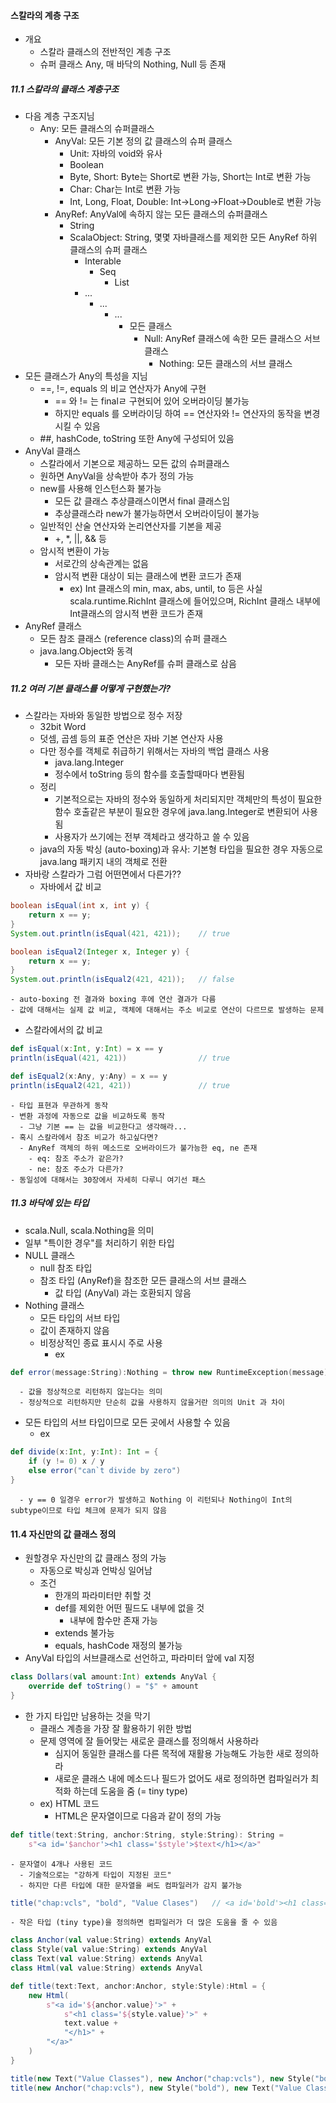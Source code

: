 #### 스칼라의 계층 구조
- 개요
  - 스칼라 클래스의 전반적인 계층 구조
  - 슈퍼 클래스 Any, 매 바닥의 Nothing, Null 등 존재


##### 11.1 스칼라의 클래스 계층구조
- 다음 계층 구조지님
  - Any: 모든 클래스의 슈퍼클래스
    - AnyVal: 모든 기본 정의 값 클래스의 슈퍼 클래스
      - Unit: 자바의 void와 유사
      - Boolean
      - Byte, Short: Byte는 Short로 변환 가능, Short는 Int로 변환 가능
      - Char: Char는 Int로 변환 가능
      - Int, Long, Float, Double: Int->Long->Float->Double로 변환 가능
    - AnyRef: AnyVal에 속하지 않는 모든 클래스의 슈퍼클래스
      - String
      - ScalaObject: String, 몇몇 자바클래스를 제외한 모든 AnyRef 하위 클래스의 슈퍼 클래스
        - Interable
          - Seq
            - List
        - ...
          - ...
            - ...
              - 모든 클래스
                - Null: AnyRef 클래스에 속한 모든 클래스으 서브 클래스
                  - Nothing: 모든 클래스의 서브 클래스
- 모든 클래스가 Any의 특성을 지님
  - ==, !=, equals 의 비교 연산자가 Any에 구현
    - == 와 != 는 finalㄹ 구현되어 있어 오버라이딩 불가능
    - 하지만 equals 를 오버라이딩 하여 == 연산자와 != 연산자의 동작을 변경시킬 수 있음
  - ##, hashCode, toString 또한 Any에 구성되어 있음
- AnyVal 클래스
  - 스칼라에서 기본으로 제공하느 모든 값의 슈퍼클래스
  - 원하면 AnyVal을 상속받아 추가 정의 가능
  - new를 사용해 인스턴스화 불가능
    - 모든 값 클래스 추상클래스이면서 final 클래스임
    - 추상클래스라 new가 불가능하면서 오버라이딩이 불가능
  - 일반적인 산술 연산자와 논리연산자를 기본을 제공
    - +, *, ||, && 등
  - 암시적 변환이 가능
    - 서로간의 상속관계는 없음
    - 암시적 변환 대상이 되는 클래스에 변환 코드가 존재
      - ex) Int 클래스의 min, max, abs, until, to 등은 사실 scala.runtime.RichInt 클래스에 들어있으며, RichInt 클래스 내부에 Int클래스의 암시적 변환 코드가 존재    
- AnyRef 클래스
  - 모든 참조 클래스 (reference class)의 슈퍼 클래스
  - java.lang.Object와 동격
    - 모든 자바 클래스는 AnyRef를 슈퍼 클래스로 삼음

##### 11.2 여러 기본 클래스를 어떻게 구현했는가?
- 스칼라는 자바와 동일한 방법으로 정수 저장
  - 32bit Word
  - 덧셈, 곱셈 등의 표준 연산은 자바 기본 연산자 사용
  - 다만 정수를 객체로 취급하기 위해서는 자바의 백업 클래스 사용
    - java.lang.Integer
    - 정수에서 toString 등의 함수를 호출할때마다 변환됨
  - 정리
    - 기본적으로는 자바의 정수와 동일하게 처리되지만 객체만의 특성이 필요한 함수 호출같은 부분이 필요한 경우에 java.lang.Integer로 변환되어 사용됨
    - 사용자가 쓰기에는 전부 객체라고 생각하고 쓸 수 있음
  - java의 자동 박싱 (auto-boxing)과 유사: 기본형 타입을 필요한 경우 자동으로 java.lang 패키지 내의 객체로 전환
- 자바랑 스칼라가 그럼 어떤면에서 다른가??
  - 자바에서 값 비교
```java
boolean isEqual(int x, int y) {
    return x == y;
}
System.out.println(isEqual(421, 421));    // true

boolean isEqual2(Integer x, Integer y) {
    return x == y;
}
System.out.println(isEqual2(421, 421));   // false
```
    - auto-boxing 전 결과와 boxing 후에 연산 결과가 다름
    - 값에 대해서는 실제 값 비교, 객체에 대해서는 주소 비교로 연산이 다르므로 발생하는 문제
  - 스칼라에서의 값 비교
```scala
def isEqual(x:Int, y:Int) = x == y
println(isEqual(421, 421))                // true

def isEqual2(x:Any, y:Any) = x == y
println(isEqual2(421, 421))               // true
```
    - 타입 표현과 무관하게 동작
    - 변환 과정에 자동으로 값을 비교하도록 동작
      - 그냥 기본 == 는 값을 비교한다고 생각해라...
    - 혹시 스칼라에서 참조 비교가 하고싶다면?
      - AnyRef 객체의 하위 메소드로 오버라이드가 불가능한 eq, ne 존재
        - eq: 참조 주소가 같은가?
        - ne: 참조 주소가 다른가?
    - 동일성에 대해서는 30장에서 자세히 다루니 여기선 패스

##### 11.3 바닥에 있는 타입
- scala.Null, scala.Nothing을 의미
- 일부 "특이한 경우"를 처리하기 위한 타입
- NULL 클래스
  - null 참조 타입
  - 참조 타입 (AnyRef)을 참조한 모든 클래스의 서브 클래스
    - 값 타입 (AnyVal) 과는 호환되지 않음
- Nothing 클래스
  - 모든 타입의 서브 타입
  - 값이 존재하지 않음
  - 비정상적인 종료 표시시 주로 사용
    - ex
```scala
def error(message:String):Nothing = throw new RuntimeException(message)
```
      - 값을 정상적으로 리턴하지 않는다는 의미
      - 정상적으로 리턴하지만 단순히 값을 사용하지 않을거란 의미의 Unit 과 차이
  - 모든 타입의 서브 타입이므로 모든 곳에서 사용할 수 있음
    - ex
```scala
def divide(x:Int, y:Int): Int = {
    if (y != 0) x / y
    else error("can`t divide by zero")
}
```
      - y == 0 일경우 error가 발생하고 Nothing 이 리턴되나 Nothing이 Int의 subtype이므로 타입 체크에 문제가 되지 않음

#### 11.4 자신만의 값 클래스 정의
- 원할경우 자신만의 값 클래스 정의 가능
  - 자동으로 박싱과 언박싱 일어남
  - 조건
    - 한개의 파라미터만 취할 것
    - def를 제외한 어떤 필드도 내부에 없을 것
      - 내부에 함수만 존재 가능
    - extends 불가능
    - equals, hashCode 재정의 불가능
- AnyVal 타입의 서브클래스로 선언하고, 파라미터 앞에 val 지정
```scala
class Dollars(val amount:Int) extends AnyVal {
    override def toString() = "$" + amount
}
```
- 한 가지 타입만 남용하는 것을 막기
  - 클래스 계층을 가장 잘 활용하기 위한 방법
  - 문제 영역에 잘 들어맞는 새로운 클래스를 정의해서 사용하라
    - 심지어 동일한 클래스를 다른 목적에 재활용 가능해도 가능한 새로 정의하라
    - 새로운 클래스 내에 메소드나 필드가 없어도 새로 정의하면 컴파일러가 최적화 하는데 도움을 줌 (= tiny type)
  - ex) HTML 코드
    - HTML은 문자열이므로 다음과 같이 정의 가능
```scala
def title(text:String, anchor:String, style:String): String = 
    s"<a id='$anchor'><h1 class='$style'>$text</h1></a>"
```
    - 문자열이 4개나 사용된 코드
      - 기술적으로는 "강하게 타입이 지정된 코드"
      - 하지만 다른 타입에 대한 문자열을 써도 컴파일러가 감지 불가능
```scala
title("chap:vcls", "bold", "Value Clases")   // <a id='bold'><h1 class='Vale Classes'>>chap:vcls</h1></a>
```
    - 작은 타입 (tiny type)을 정의하면 컴파일러가 더 많은 도움을 줄 수 있음
```scala
class Anchor(val value:String) extends AnyVal
class Style(val value:String) extends AnyVal
class Text(val value:String) extends AnyVal
class Html(val value:String) extends AnyVal

def title(text:Text, anchor:Anchor, style:Style):Html = {
    new Html(
        s"<a id='${anchor.value}'>" + 
            s"<h1 class='${style.value}'>" +
            text.value +
            "</h1>" +
        "</a>"
    )
}

title(new Text("Value Classes"), new Anchor("chap:vcls"), new Style("bold"))  // 정상 동작
title(new Anchor("chap:vcls"), new Style("bold"), new Text("Value Classes"))  // 오류 발생
```
